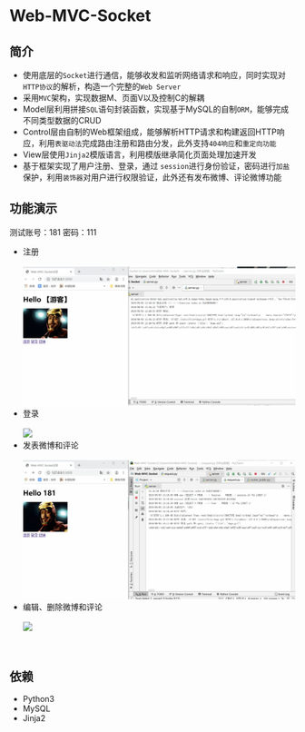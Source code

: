 Web-MVC-Socket
===============
简介
----
* 使用底层的`Socket`进行通信，能够收发和监听网络请求和响应，同时实现对`HTTP协议`的解析，构造一个完整的`Web Server`<br>
* 采用`MVC`架构，实现数据M、页面V以及控制C的解耦<br>
* Model层利用拼接`SQL`语句封装函数，实现基于MySQL的自制`ORM`，能够完成不同类型数据的CRUD<br>
* Control层由自制的Web框架组成，能够解析HTTP请求和构建返回HTTP响应，利用`表驱动法`完成路由注册和路由分发，此外支持`404响应`和`重定向功能`<br>
* View层使用`Jinja2`模版语言，利用模版继承简化页面处理加速开发<br>
* 基于框架实现了用户注册、登录，通过 `session`进行身份验证，密码进行`加盐`保护，利用`装饰器`对用户进行权限验证，此外还有发布微博、评论微博功能<br>

功能演示
--------
测试账号：181  密码：111<br>
* 注册<br><br>
![](https://github.com/chenweiming812/Web-MVC-Socket/raw/master/static/register.gif)
* 登录<br><br>
![](https://github.com/chenweiming812/Web-MVC-Socket/raw/master/static/login.gif)
* 发表微博和评论<br><br>
![](https://github.com/chenweiming812/Web-MVC-Socket/raw/master/static/weibo.gif)
* 编辑、删除微博和评论 <br><br>
![](https://github.com/chenweiming812/Web-MVC-Socket/raw/master/static/edit.gif)
<br>

依赖
----
* Python3 <br>
* MySQL <br>
* Jinja2 <br><br>
